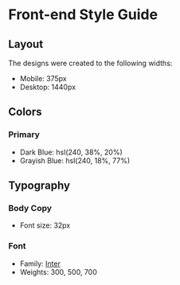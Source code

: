 # Front-end Style Guide

## Layout

The designs were created to the following widths:

- Mobile: 375px
- Desktop: 1440px

## Colors

### Primary

- Dark Blue: hsl(240, 38%, 20%)
- Grayish Blue: hsl(240, 18%, 77%)

## Typography 

### Body Copy

- Font size: 32px

### Font

- Family: [Inter](https://fonts.google.com/specimen/Inter)
- Weights: 300, 500, 700